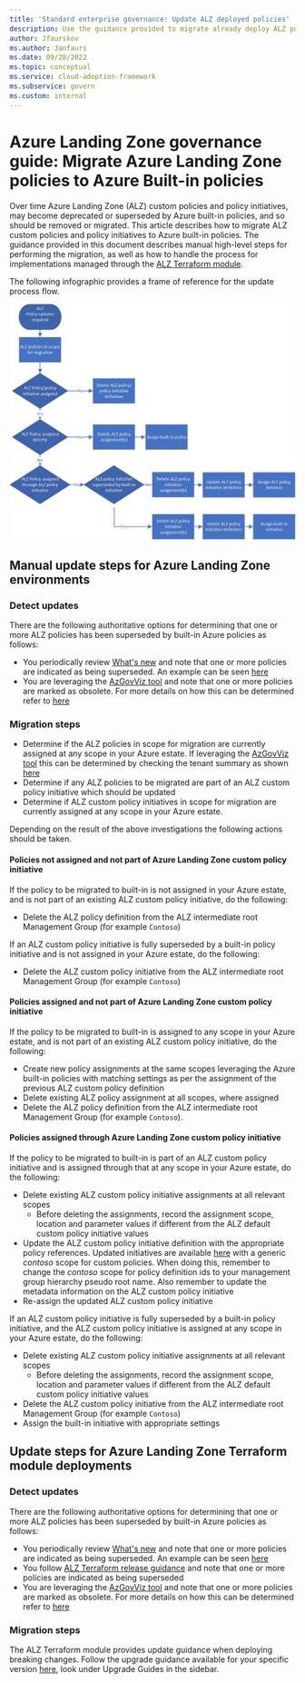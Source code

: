 ```yaml
---
title: 'Standard enterprise governance: Update ALZ deployed policies'
description: Use the guidance provided to migrate already deploy ALZ policies to Azure built-in policies.
author: Jfaurskov
ms.author: Janfaurs
ms.date: 09/28/2022
ms.topic: conceptual
ms.service: cloud-adoption-framework
ms.subservice: govern
ms.custom: internal
---
```




# Azure Landing Zone governance guide: Migrate Azure Landing Zone policies to Azure Built-in policies

Over time Azure Landing Zone (ALZ) custom policies and policy initiatives, may become deprecated or superseded by Azure built-in policies, and so should be removed or migrated. This article describes how to migrate ALZ custom policies and policy initiatives to Azure built-in policies. The guidance provided in this document describes manual high-level steps for performing the migration, as well as how to handle the process for implementations managed through the [ALZ Terraform module](https://github.com/Azure/terraform-azurerm-caf-enterprise-scale).

The following infographic provides a frame of reference for the update process flow.

![Diagram showing policy update process flow going from ALZ to built-in policies.](../../../_images/govern/alz-policy_to_builtin_update.jpg)


## Manual update steps for Azure Landing Zone environments

### Detect updates

There are the following authoritative options for determining that one or more ALZ policies has been superseded by built-in Azure policies as follows:
- You periodically review [What's new](https://github.com/Azure/Enterprise-Scale/wiki/Whats-new) and note that one or more policies are indicated as being superseded. An example can be seen [here](https://github.com/Azure/Enterprise-Scale/wiki/Whats-new#policy-13)
- You are leveraging the [AzGovViz tool](https://github.com/JulianHayward/Azure-MG-Sub-Governance-Reporting) and note that one or more policies are marked as obsolete. For more details on how this can be determined refer to [here](https://github.com/JulianHayward/Azure-MG-Sub-Governance-Reporting#screenshots)

### Migration steps

- Determine if the ALZ policies in scope for migration are currently assigned at any scope in your Azure estate. If leveraging the [AzGovViz tool]() this can be determined by checking the tenant summary as shown [here](https://github.com/JulianHayward/Azure-MG-Sub-Governance-Reporting#screenshots)
- Determine if any ALZ policies to be migrated are part of an ALZ custom policy initiative which should be updated 
- Determine if ALZ custom policy initiatives in scope for migration are currently assigned at any scope in your Azure estate. 

Depending on the result of the above investigations the following actions should be taken.

#### Policies not assigned and not part of Azure Landing Zone custom policy initiative

If the policy to be migrated to built-in is not assigned in your Azure estate, and is not part of an existing ALZ custom policy initiative, do the following:

- Delete the ALZ policy definition from the ALZ intermediate root Management Group (for example `Contoso`)

If an ALZ custom policy initiative is fully superseded by a built-in policy initiative and is not assigned in your Azure estate, do the following:

- Delete the ALZ custom policy initiative from the ALZ intermediate root Management Group (for example `Contoso`)

#### Policies assigned and not part of Azure Landing Zone custom policy initiative

If the policy to be migrated to built-in is assigned to any scope in your Azure estate, and is not part of an existing ALZ custom policy initiative, do the following:
- Create new policy assignments at the same scopes leveraging the Azure built-in policies with matching settings as per the assignment of the previous ALZ custom policy definition
- Delete existing ALZ policy assignment at all scopes, where assigned
- Delete the ALZ policy definition from the ALZ intermediate root Management Group (for example `Contoso`).

#### Policies assigned through Azure Landing Zone custom policy initiative

If the policy to be migrated to built-in is part of an ALZ custom policy initiative and is assigned through that at any scope in your Azure estate, do the following:
- Delete existing ALZ custom policy initiative assignments at all relevant scopes
  - Before deleting the assignments, record the assignment scope, location and parameter values if different from the ALZ default custom policy initiative values
- Update the ALZ custom policy initiative definition with the appropriate policy references. Updated initiatives are available [here](https://github.com/Azure/Enterprise-Scale/tree/main/src/resources/Microsoft.Authorization/policySetDefinitions) with a generic *contoso* scope for custom policies. When doing this, remember to change the *contoso* scope for policy definition ids to your management group hierarchy pseudo root name. Also remember to update the metadata information on the ALZ custom policy initiative
- Re-assign the updated ALZ custom policy initiative

If an ALZ custom policy initiative is fully superseded by a built-in policy initiative, and the ALZ custom policy initiative is assigned at any scope in your Azure estate, do the following:
- Delete existing ALZ custom policy initiative assignments at all relevant scopes
  - Before deleting the assignments, record the assignment scope, location and parameter values if different from the ALZ default custom policy initiative values
- Delete the ALZ custom policy initiative from the ALZ intermediate root Management Group (for example `Contoso`)
- Assign the built-in initiative with appropriate settings

## Update steps for Azure Landing Zone Terraform module deployments

### Detect updates

There are the following authoritative options for determining that one or more ALZ policies has been superseded by built-in Azure policies as follows:
- You periodically review [What's new](https://github.com/Azure/Enterprise-Scale/wiki/Whats-new) and note that one or more policies are indicated as being superseded. An example can be seen [here](https://github.com/Azure/Enterprise-Scale/wiki/Whats-new#policy-13)
- You follow [ALZ Terraform release guidance](https://github.com/Azure/terraform-azurerm-caf-enterprise-scale/wiki/%5BUser-Guide%5D-Module-Releases) and note that one or more policies are indicated as being superseded
- You are leveraging the [AzGovViz tool](https://github.com/JulianHayward/Azure-MG-Sub-Governance-Reporting) and note that one or more policies are marked as obsolete. For more details on how this can be determined refer to [here](https://github.com/JulianHayward/Azure-MG-Sub-Governance-Reporting#screenshots)

### Migration steps

The ALZ Terraform module provides update guidance when deploying breaking changes. Follow the upgrade guidance available for your specific version [here](https://github.com/Azure/terraform-azurerm-caf-enterprise-scale/wiki), look under Upgrade Guides in the sidebar.

